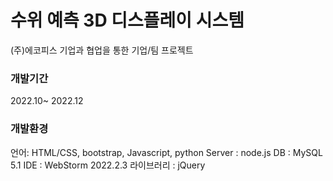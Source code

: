 # 수위 예측 3D 디스플레이 시스템
(주)에코피스 기업과 협업을 통한 기업/팀 프로젝트

### 개발기간
2022.10~ 2022.12


### 개발환경
언어: HTML/CSS, bootstrap, Javascript, python
Server : node.js
DB : MySQL 5.1
IDE : WebStorm 2022.2.3
라이브러리 : jQuery

